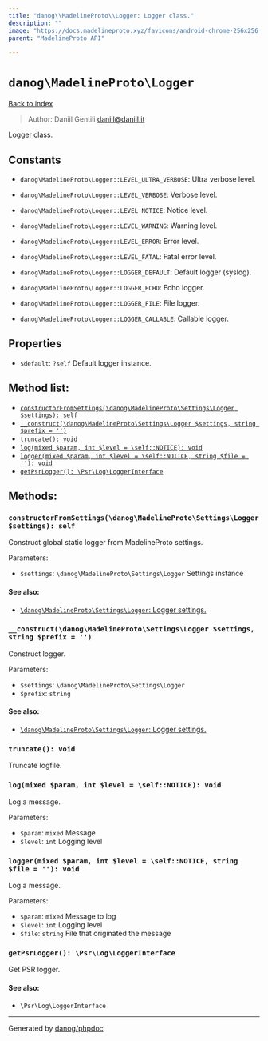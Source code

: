```yaml
---
title: "danog\\MadelineProto\\Logger: Logger class."
description: ""
image: "https://docs.madelineproto.xyz/favicons/android-chrome-256x256.png"
parent: "MadelineProto API"

---
```

# `danog\MadelineProto\Logger`
[Back to index](../../index.html)

> Author: Daniil Gentili <daniil@daniil.it>  
  

Logger class.  




## Constants
* `danog\MadelineProto\Logger::LEVEL_ULTRA_VERBOSE`: Ultra verbose level.

* `danog\MadelineProto\Logger::LEVEL_VERBOSE`: Verbose level.

* `danog\MadelineProto\Logger::LEVEL_NOTICE`: Notice level.

* `danog\MadelineProto\Logger::LEVEL_WARNING`: Warning level.

* `danog\MadelineProto\Logger::LEVEL_ERROR`: Error level.

* `danog\MadelineProto\Logger::LEVEL_FATAL`: Fatal error level.

* `danog\MadelineProto\Logger::LOGGER_DEFAULT`: Default logger (syslog).

* `danog\MadelineProto\Logger::LOGGER_ECHO`: Echo logger.

* `danog\MadelineProto\Logger::LOGGER_FILE`: File logger.

* `danog\MadelineProto\Logger::LOGGER_CALLABLE`: Callable logger.

## Properties
* `$default`: `?self` Default logger instance.

## Method list:
* [`constructorFromSettings(\danog\MadelineProto\Settings\Logger $settings): self`](#constructorfromsettings)
* [`__construct(\danog\MadelineProto\Settings\Logger $settings, string $prefix = '')`](#__construct)
* [`truncate(): void`](#truncate)
* [`log(mixed $param, int $level = \self::NOTICE): void`](#log)
* [`logger(mixed $param, int $level = \self::NOTICE, string $file = ''): void`](#logger)
* [`getPsrLogger(): \Psr\Log\LoggerInterface`](#getpsrlogger)

## Methods:
### `constructorFromSettings(\danog\MadelineProto\Settings\Logger $settings): self`

Construct global static logger from MadelineProto settings.


Parameters:

* `$settings`: `\danog\MadelineProto\Settings\Logger` Settings instance  


#### See also: 
* [`\danog\MadelineProto\Settings\Logger`: Logger settings.](../../danog/MadelineProto/Settings/Logger.html)




### `__construct(\danog\MadelineProto\Settings\Logger $settings, string $prefix = '')`

Construct logger.


Parameters:

* `$settings`: `\danog\MadelineProto\Settings\Logger`   
* `$prefix`: `string`   


#### See also: 
* [`\danog\MadelineProto\Settings\Logger`: Logger settings.](../../danog/MadelineProto/Settings/Logger.html)




### `truncate(): void`

Truncate logfile.



### `log(mixed $param, int $level = \self::NOTICE): void`

Log a message.


Parameters:

* `$param`: `mixed` Message  
* `$level`: `int` Logging level  



### `logger(mixed $param, int $level = \self::NOTICE, string $file = ''): void`

Log a message.


Parameters:

* `$param`: `mixed` Message to log  
* `$level`: `int` Logging level  
* `$file`: `string` File that originated the message  



### `getPsrLogger(): \Psr\Log\LoggerInterface`

Get PSR logger.


#### See also: 
* `\Psr\Log\LoggerInterface`




---
Generated by [danog/phpdoc](https://phpdoc.daniil.it)
